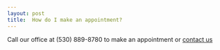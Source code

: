 ```yaml
---
layout: post
title:  How do I make an appointment?
---
```


Call our office at <span class="call-num">(530) 889-8780</span> to make an appointment or <a title="Contact Us" href="/contact">contact us</a>